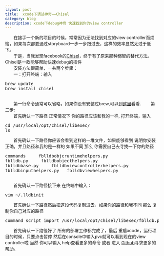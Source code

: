 ```yaml
---
layout: post
title: 	xcode下调试神奇——Chisel
category: blog
description: xcode下debug神奇 快速找到你的view controller
---
```



<div class="container">
  <p>
    &nbsp;&nbsp;&nbsp;&nbsp;&nbsp;&nbsp;&nbsp;在接手一个新的项目的时候，常常因为无法找到对应的view controller而烦恼，如果每次都要通过storyboard一步一步跟过去，这样的效率显然太过于低下。
    <br />
    &nbsp;&nbsp;&nbsp;&nbsp;&nbsp;&nbsp;&nbsp;于是，当我发现facebook的<a href="https://github.com/facebook/chisel">Chisel</a>，终于有了原来那种弱智的替代方法。Chisel是一款能够帮助快速debug的插件
    <br />
    &nbsp;&nbsp;&nbsp;&nbsp;&nbsp;&nbsp;&nbsp;安装方法很简单，一共两个步骤：
    <br>
    &nbsp;&nbsp;&nbsp;&nbsp;&nbsp;&nbsp;&nbsp;一：打开终端：输入
<pre name="code" class="plain">brew update
brew install chisel</pre>
<br />
    &nbsp;&nbsp;&nbsp;&nbsp;&nbsp;&nbsp;&nbsp;第一行命令通常可以省略，如果你没有安装过brew,可以到<a href=" http://brew.sh">这里</a>看看.
    &nbsp;&nbsp;&nbsp;&nbsp;&nbsp;&nbsp;&nbsp;第二步:
    <br />
    &nbsp;&nbsp;&nbsp;&nbsp;&nbsp;&nbsp;&nbsp;首先确认一下路径 正常情况下 你的路径应该和我的一样, 打开终端，输入
<pre name="code" class="plain">cd /usr/local/opt/chisel/libexec/
ls</pre>
    &nbsp;&nbsp;&nbsp;&nbsp;&nbsp;&nbsp;&nbsp;首先确认一下路径你应该会看到这样的一堆文件，如果能够看到 说明你安装正确，并且路径和我的是一样的 如果不同  那么 你需要自己去寻找一下你的路径
    <pre>commands     fblldbobjcruntimehelpers.py
fblldb.py     fblldbobjecthelpers.py
fblldbbase.py     fblldbviewcontrollerhelpers.py
fblldbinputhelpers.py   fblldbviewhelpers.py
    </pre>
    &nbsp;&nbsp;&nbsp;&nbsp;&nbsp;&nbsp;&nbsp;首先确认一下路径接下来 在终端中输入：
    <pre>vim ~/.lldbinit</pre>
    &nbsp;&nbsp;&nbsp;&nbsp;&nbsp;&nbsp;&nbsp;首先确认一下路径然后把这段代码复制进去，如果你的路径和我不同 那么 复制你自己对应的路径
    <pre>command script import /usr/local/opt/chisel/libexec/fblldb.py</pre>
    &nbsp;&nbsp;&nbsp;&nbsp;&nbsp;&nbsp;&nbsp;首先确认一下路径好了 所有的部署工作都完成了，最后 重启xcode，运行项目的时候，只要点击暂停 然后在console中输入pvc就可以看到现在的view controller啦 当然 你可以输入 help查看更多的命令 或者 进入 <a href="https://github.com/facebook/chisel">Github</a>寻求更多的帮助。
  </p>
</div>

